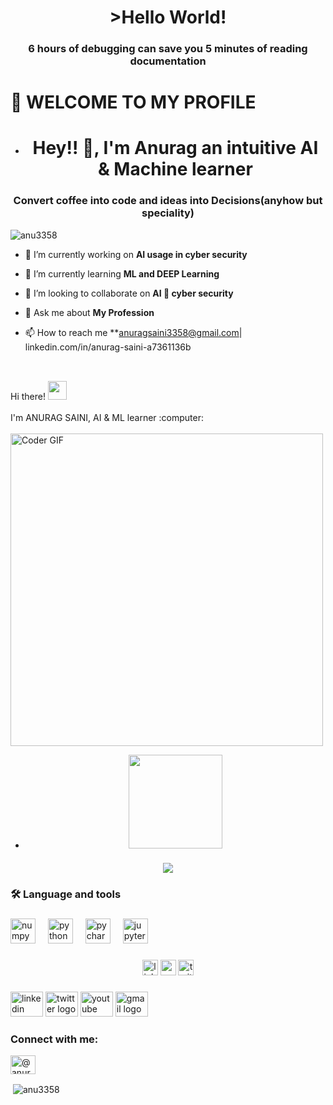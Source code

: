 <h1 align="center">
  >Hello World!
</h1>

###

<h3 align="center">6 hours of debugging can save you 5 minutes of reading documentation</h3>

 <h1>👋 WELCOME TO MY PROFILE</h1>
</body>
</html>
              
- <h1 align="center">Hey!! 👋, I'm Anurag an intuitive AI & Machine learner</h1>
<h3 align="center">Convert coffee into code and ideas into Decisions(anyhow but speciality)</h3>

<p align="left"> <img src="https://komarev.com/ghpvc/?username=anu3358&label=Profile%20views&color=0e75b6&style=flat" alt="anu3358" /> </p>

- 🔭 I’m currently working on **AI usage in cyber security**

- 🌱 I’m currently learning **ML and DEEP Learning**

- 👯 I’m looking to collaborate on **AI 🤝 cyber security**

- 💬 Ask me about **My Profession**

- 📫 How to reach me **anuragsaini3358@gmail.com| linkedin.com/in/anurag-saini-a7361136b
 

  <h2 align="left">
 <abc>
  <br>Hi there! <img src="https://user-images.githubusercontent.com/42378118/110234147-e3259600-7f4e-11eb-95be-0c4047144dea.gif" width="30"><br>
  <br> I'm  ANURAG SAINI, AI & ML learner :computer:<br>
  <br>
  
   <img src="https://media.giphy.com/media/SWoSkN6DxTszqIKEqv/giphy.gif" alt="Coder GIF" width="500">
 </abc>
</h2> 

 
- <div align="center">
  <img height="150" src="https://media.giphy.com/media/M9gbBd9nbDrOTu1Mqx/giphy.gif"  />
</div>

###

<div align="center">
  <img src="https://visitor-badge.laobi.icu/badge?page_id=maurodesouza .maurodesouza &"  />
</div>

###

<h3 align="left">🛠 Language and tools</h3>

###

<div align="left">
  <img src="https://cdn.jsdelivr.net/gh/devicons/devicon/icons/numpy/numpy-original.svg" height="40" alt="numpy logo"  />
  <img width="12" />
  <img src="https://cdn.jsdelivr.net/gh/devicons/devicon/icons/python/python-original.svg" height="40" alt="python logo"  />
  <img width="12" />
  <img src="https://cdn.jsdelivr.net/gh/devicons/devicon/icons/pycharm/pycharm-original.svg" height="40" alt="pycharm logo"  />
  <img width="12" />
  <img src="https://cdn.jsdelivr.net/gh/devicons/devicon/icons/jupyter/jupyter-original.svg" height="40" alt="jupyter logo"  />
</div>

###

<div align="center">
  <img src="https://img.shields.io/static/v1?message=LinkedIn&logo=linkedin&label=&color=0077B5&logoColor=white&labelColor=&style=for-the-badge" height="25" alt="linkedin logo"  />
  <img src="https://img.shields.io/static/v1?message=Youtube&logo=youtube&label=&color=FF0000&logoColor=white&labelColor=&style=for-the-badge" height="25" alt="youtube logo"  />
  <img src="https://img.shields.io/static/v1?message=Twitter&logo=twitter&label=&color=1DA1F2&logoColor=white&labelColor=&style=for-the-badge" height="25" alt="twitter logo"  />
</div>

###

<div align="left">
  <img src="https://raw.githubusercontent.com/maurodesouza/profile-readme-generator/master/src/assets/icons/social/linkedin/default.svg" width="52" height="40" alt="linkedin logo"  />
  <img src="https://raw.githubusercontent.com/maurodesouza/profile-readme-generator/master/src/assets/icons/social/twitter/default.svg" width="52" height="40" alt="twitter logo"  />
  <img src="https://raw.githubusercontent.com/maurodesouza/profile-readme-generator/master/src/assets/icons/social/youtube/default.svg" width="52" height="40" alt="youtube logo"  />
  <img src="https://raw.githubusercontent.com/maurodesouza/profile-readme-generator/master/src/assets/icons/social/gmail/default.svg" width="52" height="40" alt="gmail logo"  />
</div>

###

<h3 align="left">Connect with me:</h3>
<p align="left">
<a href="https://linkedin.com/in/@anurags60327038" target="blank"><img align="center" src="https://raw.githubusercontent.com/rahuldkjain/github-profile-readme-generator/master/src/images/icons/Social/linked-in-alt.svg" alt="@anurags60327038" height="30" width="40" /></a>
</p>

<p>&nbsp;<img align="center" src="https://github-readme-stats.vercel.app/api?username=anu3358&show_icons=true&locale=en" alt="anu3358" /></p>
 
 
 

 


 


 
